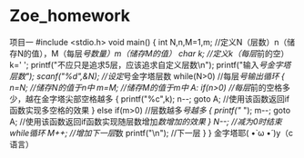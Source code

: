 # Zoe_homework
项目一
#include <stdio.h>
void main()
{
	int N,n,M=1,m;  //定义N（层数）n（储存N的值），M（每层*号数量）m（储存M的值）
	char k;   //定义k（每层*前的空）
	k='   ';
	printf("不应只是追求5层，应该追求自定义层数\n");
	printf("输入*号金字塔层数");
	scanf("%d",&N);   //设定*号金字塔层数
	while(N>0)   //每层*号输出循环
	{
		n=N;  //储存N的值于n中
		m=M;  //储存M的值于m中
		A: if(n>0)   //每层*前的空格多少，越在金字塔尖部空格越多
		{
			printf("%c",k);
			n--;
			goto A;  //使用该函数返回if函数实现多空格的效果
		}
		else if(m>0)  //层数越多*号越多
		{
			printf("* ");
			m--;
			goto A;  //使用该函数返回if函数实现随层数增加*数增加的效果
		   }
		   N--;    //减为0时结束while循环
		   M++;    //增加下一层*数
		   printf("\n");  //下一层
	}
}
金字塔耶( •̀ ω •́ )y（c语言）
